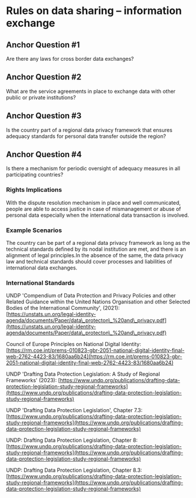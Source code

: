 # Rules on data sharing – information exchange

## Anchor Question #1

Are there any laws for cross border data exchanges?

## Anchor Question #2

What are the service agreements in place to exchange data with other public or private institutions?

## Anchor Question #3

Is the country part of a regional data privacy framework that ensures adequacy standards for personal data transfer outside the region?

## Anchor Question #4

Is there a mechanism for periodic oversight of adequacy measures in all participating countries?

### Rights Implications

With the dispute resolution mechanism in place and well communicated, people are able to access justice in case of mismanagement or abuse of personal data especially when the international data transaction is involved.

### Example Scenarios

The country can be part of a regional data privacy framework as long as the technical standards defined by its nodal institution are met, and there is an alignment of legal principles.In the absence of the same, the data privacy law and technical standards should cover processes and liabilities of international data exchanges.

### International Standards

UNDP 'Compendium of Data Protection and Privacy Policies and other Related Guidance within the United Nations Organisation and other Selected Bodies of the International Community', (2021): [https://unstats.un.org/legal-identity-agenda/documents/Paper/data\_protecton\_%20and\_privacy.pdf](https://unstats.un.org/legal-identity-agenda/documents/Paper/data\_protecton\_%20and\_privacy.pdf)

Council of Europe Principles on National Digital Identity: [https://rm.coe.int/prems-010823-gbr-2051-national-digital-identity-final-web-2762-4423-83/1680aa6b24](https://rm.coe.int/prems-010823-gbr-2051-national-digital-identity-final-web-2762-4423-83/1680aa6b24)

UNDP 'Drafting Data Protection Legislation: A Study of Regional Frameworks' (2023): [https://www.undp.org/publications/drafting-data-protection-legislation-study-regional-frameworks](https://www.undp.org/publications/drafting-data-protection-legislation-study-regional-frameworks)

UNDP 'Drafting Data Protection Legislation', Chapter 7.3: [https://www.undp.org/publications/drafting-data-protection-legislation-study-regional-frameworks](https://www.undp.org/publications/drafting-data-protection-legislation-study-regional-frameworks)

UNDP: Drafting Data Protection Legislation, Chapter 8: [https://www.undp.org/publications/drafting-data-protection-legislation-study-regional-frameworks](https://www.undp.org/publications/drafting-data-protection-legislation-study-regional-frameworks)

UNDP: Drafting Data Protection Legislation, Chapter 8.3: [https://www.undp.org/publications/drafting-data-protection-legislation-study-regional-frameworks](https://www.undp.org/publications/drafting-data-protection-legislation-study-regional-frameworks)



